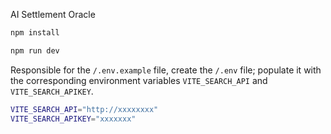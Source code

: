 AI Settlement Oracle

```zsh
npm install

npm run dev
```

Responsible for the `/.env.example` file, create the `/.env` file;
populate it with the corresponding environment variables `VITE_SEARCH_API` and `VITE_SEARCH_APIKEY`.

```zsh
VITE_SEARCH_API="http://xxxxxxxx"
VITE_SEARCH_APIKEY="xxxxxxx"
```
